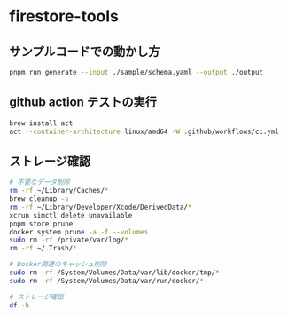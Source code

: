 # firestore-tools

## サンプルコードでの動かし方

```bash
pnpm run generate --input ./sample/schema.yaml --output ./output
```


## github action テストの実行

```bash
brew install act
act --container-architecture linux/amd64 -W .github/workflows/ci.yml 
```

## ストレージ確認
```bash
# 不要なデータ削除
rm -rf ~/Library/Caches/*
brew cleanup -s
rm -rf ~/Library/Developer/Xcode/DerivedData/*
xcrun simctl delete unavailable
pnpm store prune
docker system prune -a -f --volumes
sudo rm -rf /private/var/log/*
rm -rf ~/.Trash/*

# Docker関連のキャッシュ削除
sudo rm -rf /System/Volumes/Data/var/lib/docker/tmp/*
sudo rm -rf /System/Volumes/Data/var/run/docker/*

# ストレージ確認
df -h
```